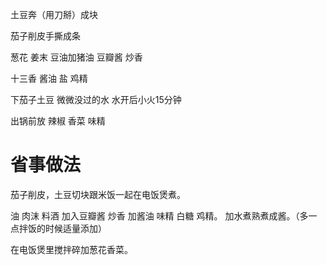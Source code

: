 土豆奔（用刀掰）成块

茄子削皮手撕成条

葱花 姜末 豆油加猪油 豆瓣酱 炒香 

十三香 酱油 盐 鸡精
 
下茄子土豆 微微没过的水
水开后小火15分钟

出锅前放 辣椒 香菜 味精  


# 省事做法
茄子削皮，土豆切块跟米饭一起在电饭煲煮。

油 肉沫 料酒 加入豆瓣酱 炒香
加酱油 味精 白糖 鸡精。
加水煮熟煮成酱。（多一点拌饭的时候适量添加）

在电饭煲里搅拌碎加葱花香菜。